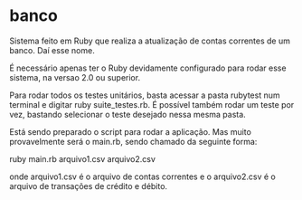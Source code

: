 # banco

Sistema feito em Ruby que realiza a atualização de contas correntes de um banco. Daí esse nome.

É necessário apenas ter o Ruby devidamente configurado para rodar esse sistema, na versao 2.0 ou superior.

Para rodar todos os testes unitários, basta acessar a pasta rubytest num terminal e digitar ruby suite_testes.rb. É possível também rodar um teste por vez, bastando selecionar o teste desejado nessa mesma pasta.

Está sendo preparado o script para rodar a aplicação. Mas muito provavelmente será o main.rb, sendo chamado da seguinte forma:

ruby main.rb arquivo1.csv arquivo2.csv

onde arquivo1.csv é o arquivo de contas correntes e o arquivo2.csv é o arquivo de transações de crédito e débito.
